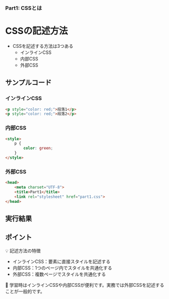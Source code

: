 ### Part1: CSSとは

# CSSの記述方法

+ CSSを記述する方法は3つある
  + インラインCSS
  + 内部CSS
  + 外部CSS

## サンプルコード

### インラインCSS

```html
<p style="color: red;">段落1</p>
<p style="color: red;">段落2</p>
```

### 内部CSS

```html
<style>
    p {
        color: green;
    }
</style>
```

### 外部CSS

```html
<head>
    <meta charset="UTF-8">
    <title>Part1</title>
    <link rel="stylesheet" href="part1.css">
</head>
```

## 実行結果

## ポイント

💡 記述方法の特徴

+ インラインCSS：要素に直接スタイルを記述する
+ 内部CSS：1つのページ内でスタイルを共通化する
+ 外部CSS：複数ページでスタイルを共通化する

💬 学習時はインラインCSSや内部CSSが便利です。実務では外部CSSを記述することが一般的です。
